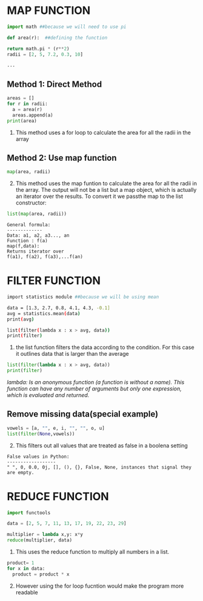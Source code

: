 
MAP FUNCTION
========
```.py
import math ##because we will need to use pi

def area(r):  ##defining the function

return math.pi * (r**2)
radii = [2, 5, 7.2, 0.3, 10]

...
```

Method 1: Direct Method
-------
```.py
areas = []
for r in radii:
  a = area(r)
  areas.append(a)
print(area)
```
1. This method uses a for loop to calculate the area for all the radii in the array 

Method 2: Use map function
-------
```.py
map(area, radii)
```
2. This method uses the map funtion to calculate the area for all the radii in the array. The output will not be a list but a map object, which is actually an iterator over the results. To convert it we passthe map to the list constructor:
```.py
list(map(area, radii))
```
```
General formula:
-------------
Data: a1, a2, a3..., an
Function : f(a)
map(f,data):
Returns iterator over 
f(a1), f(a2), f(a3),...f(an)
```

FILTER FUNCTION
========
```.sh
import statistics module ##because we will be using mean

data = [1.3, 2.7, 0.8, 4.1, 4.3, -0.1]
avg = statistics.mean(data)
print(avg)

list(filter(lambda x : x > avg, data))
print(filter)

```
1. the list function filters the data according to the condition. For this case it outlines data that is larger than the average 
```.py
list(filter(lambda x : x > avg, data))
print(filter)
```
*lambda: Is an anonymous function (a function is without a name). This function can have any number of arguments but only one expression, which is evaluated and returned.*

Remove missing data(special example)
--------

```.py
vowels = [a, "", e, i, "", "", o, u]
list(filter(None,vowels))
```
2. This filters out all values that are treated as false in a boolena setting 

```
False values in Python:
------------------
" ", 0, 0.0, 0j, [], (), {}, False, None, instances that signal they are empty.
```


REDUCE FUNCTION
========
```.py
import functools

data = [2, 5, 7, 11, 13, 17, 19, 22, 23, 29]

multiplier = lambda x,y: x*y
reduce(multiplier, data)
```
1. This uses the reduce function to multiply all numbers in a list.

```.py
product= 1
for x in data:
  product = product * x
  ```
2. However using the for loop fucntion would make the program more readable
